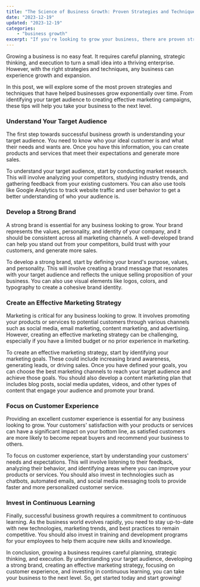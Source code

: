 ```yaml
---
title: "The Science of Business Growth: Proven Strategies and Techniques"
date: "2023-12-19"
updated: "2023-12-19"
categories: 
    - "business growth"
excerpt: "If you're looking to grow your business, there are proven strategies and techniques that can help you achieve success. This post explores five of the most effective approaches, including understanding your target audience, developing a strong brand, creating an effective marketing strategy, focusing on customer experience, and investing in continuous learning. By implementing these tips, you can take your business to the next level and see exponential growth."
--- 
```

Growing a business is no easy feat. It requires careful planning, strategic thinking, and execution to turn a small idea into a thriving enterprise. However, with the right strategies and techniques, any business can experience growth and expansion.

In this post, we will explore some of the most proven strategies and techniques that have helped businesses grow exponentially over time. From identifying your target audience to creating effective marketing campaigns, these tips will help you take your business to the next level.

### Understand Your Target Audience

The first step towards successful business growth is understanding your target audience. You need to know who your ideal customer is and what their needs and wants are. Once you have this information, you can create products and services that meet their expectations and generate more sales.

To understand your target audience, start by conducting market research. This will involve analyzing your competitors, studying industry trends, and gathering feedback from your existing customers. You can also use tools like Google Analytics to track website traffic and user behavior to get a better understanding of who your audience is.

### Develop a Strong Brand

A strong brand is essential for any business looking to grow. Your brand represents the values, personality, and identity of your company, and it should be consistent across all marketing channels. A well-developed brand can help you stand out from your competitors, build trust with your customers, and generate more sales.

To develop a strong brand, start by defining your brand's purpose, values, and personality. This will involve creating a brand message that resonates with your target audience and reflects the unique selling proposition of your business. You can also use visual elements like logos, colors, and typography to create a cohesive brand identity.

### Create an Effective Marketing Strategy

Marketing is critical for any business looking to grow. It involves promoting your products or services to potential customers through various channels such as social media, email marketing, content marketing, and advertising. However, creating an effective marketing strategy can be challenging, especially if you have a limited budget or no prior experience in marketing.

To create an effective marketing strategy, start by identifying your marketing goals. These could include increasing brand awareness, generating leads, or driving sales. Once you have defined your goals, you can choose the best marketing channels to reach your target audience and achieve those goals. You should also develop a content marketing plan that includes blog posts, social media updates, videos, and other types of content that engage your audience and promote your brand.

### Focus on Customer Experience

Providing an excellent customer experience is essential for any business looking to grow. Your customers' satisfaction with your products or services can have a significant impact on your bottom line, as satisfied customers are more likely to become repeat buyers and recommend your business to others.

To focus on customer experience, start by understanding your customers' needs and expectations. This will involve listening to their feedback, analyzing their behavior, and identifying areas where you can improve your products or services. You should also invest in technologies such as chatbots, automated emails, and social media messaging tools to provide faster and more personalized customer service.

### Invest in Continuous Learning

Finally, successful business growth requires a commitment to continuous learning. As the business world evolves rapidly, you need to stay up-to-date with new technologies, marketing trends, and best practices to remain competitive. You should also invest in training and development programs for your employees to help them acquire new skills and knowledge.

In conclusion, growing a business requires careful planning, strategic thinking, and execution. By understanding your target audience, developing a strong brand, creating an effective marketing strategy, focusing on customer experience, and investing in continuous learning, you can take your business to the next level. So, get started today and start growing!